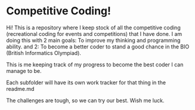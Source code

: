 # Competitive Coding!
Hi! This is a repository where I keep stock of all the competitive coding (recreational coding for events and competitions) that I have done. I am doing this with 2 main goals: To improve my thinking and programming ability. and 2: To become a better coder to stand a good chance in the BIO (British Informatics Olympiad). 

This is me keeping track of my progress to become the best coder I can manage to be. 

Each subfolder will have its own work tracker for that thing in the readme.md

The challenges are tough, so we can try our best. Wish me luck.


